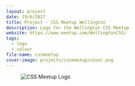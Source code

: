 ```yaml
---
layout: project
date: 19/6/2017
title: Project - CSS Meetup Wellington
description: Logo for the Wellington CSS Meetup
website: https://www.meetup.com/WellingtonCSS/
tags:
  - logo
  - colour
file-name: cssmeetup
cover-image: projects/cssmeetup/cover.png
---
```

<figure><img class="hero" src="/projects/{{page.file-name}}/hero.png" alt="CSS Meetup Logo" /></figure>
